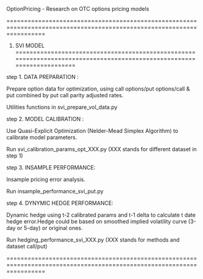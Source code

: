 OptionPricing - Research on OTC options pricing models

=======================================================================================================================
 1. SVI MODEL
=======================================================================================================================

 step 1. DATA PREPARATION :

 Prepare option data for optimization, using call options/put options/call & put combined by put call parity
 adjusted rates.

 Utilities functions in svi_prepare_vol_data.py


 step 2. MODEL CALIBRATION :

 Use Quasi-Explicit Optimization (Nelder-Mead Simplex Algorithm) to calibrate model parameters.

 Run svi_calibration_params_opt_XXX.py (XXX stands for different dataset in step 1)


 step 3. INSAMPLE PERFORMANCE:

 Insample pricing error analysis.

 Run insample_performance_svi_put.py


 step 4. DYNYMIC HEDGE PERFORMANCE:

 Dynamic hedge using t-2 calibrated params and t-1 delta to calculate t date hedge error.Hedge could be based on
 smoothed implied volatility curve (3-day or 5-day) or original ones.

 Run hedging_performance_svi_XXX.py (XXX stands for methods and dataset call/put)

=======================================================================================================================